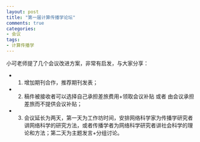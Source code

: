 ```yaml
---
layout: post
title: "第一届计算传播学论坛"
comments: true
categories:
- 会议
tags:
- 计算传播学
---
```


小可老师提了几个会议改进方案，非常有启发，与大家分享：

- 1. 增加期刊合作，推荐期刊发表；
- 2. 稿件被接收者可以选择自己承担差旅费用+领取会议补贴 或者 由会议承担差旅而不提供会议补贴；
- 3. 会议延长为两天，第一天为工作坊时间，安排网络科学家为传播学研究者讲网络科学的研究方法，或者传播学者为网络科学研究者讲社会科学的理论和方法；第二天为主题发言+分组讨论。
